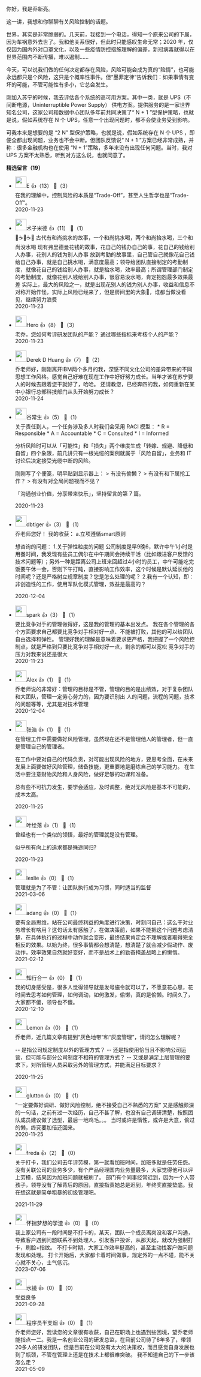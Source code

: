 你好，我是乔新亮。

这一讲，我想和你聊聊有关风险控制的话题。

世界，其实是非常脆弱的。几天前，我接到一个电话，得知一个原来公司的下属，因为车祸意外去世了。我和他关系很好，但此时只能感叹生命无常；2020 年，仅仅因为国内外对口罩文化，以及一些疫情防控措施理解的偏差，新冠病毒就得以在世界范围内不断传播，难以遏制……

今天，可以说我们做的任何决定都存在风险，风险可能会成为真的“险情”，也可能永远都只是个风险，这只是个概率性事件。但“墨菲定律”告诉我们：如果事情有变坏的可能，不管可能性有多小，它总会发生。

刚加入苏宁的时候，我去评估各个系统的高可用方案。其中一类，就是 UPS（不间断电源，Uninterruptible Power Supply） 供电方案。提供服务的是一家世界知名公司，这家公司和数据中心团队多年前共同决策了“ N + 1 ”型保护策略，也就是说，假如系统存在 N 个 UPS，任意一个出现问题时，都不会使业务受到影响。

可我本来是想要的是 “2 N” 型保护策略，也就是说，假如系统存在 N 个 UPS ，即便全都出现问题，业务也不会中断。但团队反馈说“ N + 1 ”方案已经非常成熟，并称：很多金融机构也在使用 “N + 1”策略，多年来没有出现任何问题。当时，我对 UPS 方案不太熟悉，听到对方这么说，也就同意了。
<div><strong>精选留言（19）</strong></div><ul>
<li><img src="https://static001.geekbang.org/account/avatar/00/10/69/d2/8a53f0a3.jpg" width="30px"><span>E</span> 👍（13） 💬（3）<div>在我的理解中，控制风险的本质是“Trade-Off”，甚至人生哲学也是“Trade-Off”。</div>2020-11-23</li><br/><li><img src="https://static001.geekbang.org/account/avatar/00/1c/f6/27/c27599ae.jpg" width="30px"><span>术子米德</span> 👍（11） 💬（1）<div>🤔☕️🤔☕️🤔
古代有和尚挑水的故事，一个和尚挑水喝，两个和尚抬水喝，三个和尚没水喝
现有弗里德曼花钱的故事，花自己的钱办自己的事，花自己的钱给别人办事，花别人的钱为别人办事
放到考勤的故事里，自己管自己就像花自己钱给自己办事，就是自己挑水喝，满意度最高；领导给团队直接制定的考勤制度，就像花自己的钱给别人办事，就是抬水喝，效率最高；所谓管理部门制定的考勤制度，就像花别人钱给别人办事，很容易没水喝，肯定抱怨最多效果最差
实际上，最大的风险之一，就是出现花别人的钱为别人办事，收益和信息不对称开始作怪，实际上风险已经来了，但是房间里的大象🐘，谁都当做没看见，继续努力浪费

</div>2020-11-23</li><br/><li><img src="https://static001.geekbang.org/account/avatar/00/12/8c/fc/c78be2b1.jpg" width="30px"><span>Hero</span> 👍（8） 💬（3）<div>老乔，您如何考评研发团队的产能？ 通过哪些指标来考核个人的产能？</div>2020-11-23</li><br/><li><img src="" width="30px"><span>Derek D Huang</span> 👍（7） 💬（2）<div>乔老师好，刚刚离开IBM两个多月的我，深感不同文化公司的差异带来的不同思想工作风格。感觉自己好难在现在工作中好好努力成长。当年才该在苏宁要人的时候去跟着您干就好了，哈哈。
还请教您，已经奔四的我，如何重新在某中小银行总部科技部门从头开始努力成长？</div>2020-11-24</li><br/><li><img src="https://static001.geekbang.org/account/avatar/00/0f/5a/ba/295de4b3.jpg" width="30px"><span>谷常生</span> 👍（5） 💬（1）<div>关于责任到人，一个任务涉及多人时我们会采用 RACI 模型：
* R = Responsible
* A = Accountable
* C = Consulted
* I = Informed

分析风险时可以从「可能性」和「损失」两个维度生成「转嫁、规避、降低和自留」四个象限，前几讲只有一根光缆的案例就属于「风险自留」，业务和 IT 讨论后决定接受光缆中断的风险。

刚刚写了个便笺，明早贴到显示器上：
&gt; 有没有偷懒？
&gt; 有没有和下属抢工作？
&gt; 有没有对全局问题视而不见？


「沟通创业价值，分享带来快乐」，坚持留言的第 7 篇。</div>2020-11-23</li><br/><li><img src="https://static001.geekbang.org/account/avatar/00/14/34/aa/431de942.jpg" width="30px"><span>dbtiger</span> 👍（3） 💬（1）<div>乔老师您好！
我的收获：
a.立项遵循smart原则


想咨询的问题：
1.关于弹性粒度的问题
公司制度是早9晚6，默许中午1小时是用餐时间，我发现有些员工偶尔在中午期间会持续干活（比如跟进客户反馈的技术问题等）；另外一种是距离公司上班来回超过4小时的员工，中午可能吃完饭要午休一会，否则下午打盹，直接影响工作效率，这个时候是默认延长他的时间呢？还是严格树立规章制度？您是怎么处理的呢？
2.我有一个认知，即：非创造性的工作，使用军队化模式管理，效益是最高的？</div>2020-12-04</li><br/><li><img src="https://static001.geekbang.org/account/avatar/00/11/09/fb/52a662b2.jpg" width="30px"><span>spark</span> 👍（3） 💬（1）<div>要比竞争对手的管理做得好，这是我的管理的基本出发点。
我在各个管理的各个方面要求自己都要比竞争对手相对好一点、不能被打败，其他的可以给团队自由选择和弹性。
管理好我的理解是意味着要求更严格，我把握了一个风险控制点，就是严格到只要比竞争对手相对好一点，剩余的都可以宽松
竞争对手的压力对我来说还是很大</div>2020-11-23</li><br/><li><img src="https://static001.geekbang.org/account/avatar/00/11/b6/75/90fcf030.jpg" width="30px"><span>Alex</span> 👍（1） 💬（1）<div>乔老师说的非常好：管理的目标是不管，管理的目的是出绩效，对于复杂团队和大团队，管理一定劳心劳力的，因为要识别出 人的问题，流程的问题，技术的问题等等，尤其是对技术管理</div>2020-12-04</li><br/><li><img src="https://thirdwx.qlogo.cn/mmopen/vi_32/Q0j4TwGTfTLmBYq5IkXzEib2DSO5oicKLmdjSVNgQrQVU9xTljnlYwEzicIDz1YScI8iaUmLh8bNHHGsr6pZWJr7jg/132" width="30px"><span>张浩</span> 👍（1） 💬（1）<div>在管理工作中需要做好风险管理，虽然现在还不是管理他人的管理者，但一直是管理自己的管理者。

在工作中要对自己的代码负责，对可能出现风险的地方，要思考全面，在未来发展上面要做好风险管理，储备技能，更重要地是磨练自己的学习能力。
在生活中要注意财物风险和人身风险，做好足够的功课和准备。

总有些不可抗力发生，要学会适应，及时调整，绝对无风险是基本不可能的，成本太高。</div>2020-11-25</li><br/><li><img src="https://static001.geekbang.org/account/avatar/00/19/36/0a/a14b6af4.jpg" width="30px"><span>叶绘落</span> 👍（1） 💬（1）<div>曾经也有一个类似的领悟，最好的管理就是没有管理。

似乎所有向上的追求都是殊途同归?</div>2020-11-23</li><br/><li><img src="https://static001.geekbang.org/account/avatar/00/14/34/df/64e3d533.jpg" width="30px"><span>leslie</span> 👍（0） 💬（1）<div>管理就是为了不管：让团队执行成为习惯，同时适当的监督</div>2021-03-06</li><br/><li><img src="https://static001.geekbang.org/account/avatar/00/11/73/a0/7dcc9212.jpg" width="30px"><span>adang</span> 👍（0） 💬（1）<div>要有全局思维，站在公司最终利益的角度进行决策，时刻问自己：这么干对业务增长有啥用？这句话太有感触了，在做决策前，如果不能把这个问题考虑清楚，在具体执行的过程中动作就会变形，最终结果肯定会不理解或者取得完全相反的效果。以始为终，很多事情都会想清楚，想清楚了就会减少假动作、废动作，效率效果自然就好变好，而不是战术上的勤奋掩盖战略上的懒惰。</div>2021-02-12</li><br/><li><img src="https://static001.geekbang.org/account/avatar/00/18/a8/0f/e1f7a51a.jpg" width="30px"><span>知行合一</span> 👍（0） 💬（1）<div>我的切身感受是，很多人觉得领导就是发号施令就可以了，不愿意花心思，花时间去思考如何管理，如何调动，如何激发，偷懒，真的是偷懒。时间久了，大家都不傻，领导也不傻。</div>2020-12-10</li><br/><li><img src="https://static001.geekbang.org/account/avatar/00/20/99/5e/33481a74.jpg" width="30px"><span>Lemon</span> 👍（0） 💬（1）<div>乔老师，近几篇文章有提到“灰色地带”和“灰度管理”，请问怎么理解呢？

-- 是指公司规定制度以外的管理方式？
-- 还是指使用恰当且不影响公司运营，但可能与部分公司制度不相符的管理方式？
-- 又或是满足上层管理的要求下，对所管理人员采取另外的管理方式，并能满足目标要求？</div>2020-11-25</li><br/><li><img src="https://static001.geekbang.org/account/avatar/00/12/50/5f/d10a39c4.jpg" width="30px"><span>glutton</span> 👍（0） 💬（1）<div>”一定要做好调研、做好风险控制，绝不接受自己不熟悉的方案”
又是感触颇深的一句话，之前有过一次经历，自己不甚了解，也没有自己调研清楚，按照团队成员建议做了选型，最后一地鸡毛。。。
当时或许是惰性，或许是大意，偷过的懒，终究要加倍还回来。</div>2020-11-25</li><br/><li><img src="https://static001.geekbang.org/account/avatar/00/10/b2/27/c9ab10ae.jpg" width="30px"><span>freda</span> 👍（2） 💬（0）<div>关于打卡，我们公司去年评劳模，第一就看加班时间，加班多就是任劳任怨。没有关联公司的业务多少，有个产品经理国内业务量最多，大家觉得他可以评上劳模，结果因为加班问题就被刷了。
部门有个同事经常迟到，因为一个人带孩子，领导没有了解背后的原因，直接指责她总是迟到，年终奖直接垫底。我在想这就是简单粗暴的初级管理吧。
</div>2021-11-29</li><br/><li><img src="https://static001.geekbang.org/account/avatar/00/1d/3f/0d/1e8dbb2c.jpg" width="30px"><span>怀揣梦想的学渣</span> 👍（0） 💬（0）<div>我上家公司有一段时间是不打卡的，某天，团队一个成员离岗没和客户沟通，导致客户遇到问题联系不到处理人，引发客户投诉，从那天起，就改为强制打卡，刷脸+指纹。
不打卡时期，大家工作效率挺高的，甚至主动找客户做问题发现和处理。
打卡开始后，大家都卡着时间做事，规定外的一点不碰，能不关心就不关心，士气低沉。</div>2023-07-06</li><br/><li><img src="https://static001.geekbang.org/account/avatar/00/28/89/a3/cc418fe0.jpg" width="30px"><span>水镜</span> 👍（0） 💬（0）<div>受益良多</div>2021-09-28</li><br/><li><img src="https://static001.geekbang.org/account/avatar/00/12/c7/f5/108cd83b.jpg" width="30px"><span>程序员半支烟</span> 👍（0） 💬（1）<div>乔老师您好，我读您的文章很有收获，自己在职场上也遇到些困境，望乔老师能指点一二。我是一名创业公司的研发总监，在目前公司待了6年多了，带领20多人的研发团队，但是目前在公司没有太大的决策权，而且感觉自身发展也到了瓶颈，不管在管理上还是在技术上都很难突破。
我不知道自己的下一步该怎么走？</div>2021-05-09</li><br/>
</ul>